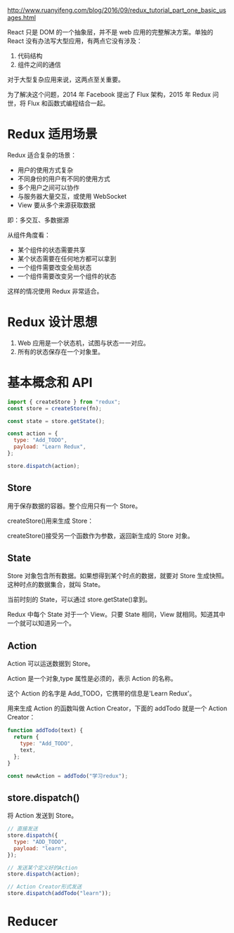 http://www.ruanyifeng.com/blog/2016/09/redux_tutorial_part_one_basic_usages.html

React 只是 DOM 的一个抽象层，并不是 web 应用的完整解决方案。单独的 React 没有办法写大型应用，有两点它没有涉及：

1. 代码结构
2. 组件之间的通信

对于大型复杂应用来说，这两点至关重要。

为了解决这个问题，2014 年 Facebook 提出了 Flux 架构，2015 年 Redux 问世，将 Flux 和函数式编程结合一起。

# Redux 适用场景

Redux 适合复杂的场景：

- 用户的使用方式复杂
- 不同身份的用户有不同的使用方式
- 多个用户之间可以协作
- 与服务器大量交互，或使用 WebSocket
- View 要从多个来源获取数据

即：多交互、多数据源

从组件角度看：

- 某个组件的状态需要共享
- 某个状态需要在任何地方都可以拿到
- 一个组件需要改变全局状态
- 一个组件需要改变另一个组件的状态

这样的情况使用 Redux 非常适合。

# Redux 设计思想

1. Web 应用是一个状态机，试图与状态一一对应。
2. 所有的状态保存在一个对象里。

# 基本概念和 API

```js
import { createStore } from "redux";
const store = createStore(fn);

const state = store.getState();

const action = {
  type: "Add_TODO",
  payload: "Learn Redux",
};

store.dispatch(action);
```

## Store

用于保存数据的容器。整个应用只有一个 Store。

createStore()用来生成 Store：

createStore()接受另一个函数作为参数，返回新生成的 Store 对象。

## State

Store 对象包含所有数据。如果想得到某个时点的数据，就要对 Store 生成快照。这种时点的数据集合，就叫 State。

当前时刻的 State，可以通过 store.getState()拿到。

Redux 中每个 State 对于一个 View。只要 State 相同，View 就相同。知道其中一个就可以知道另一个。

## Action

Action 可以运送数据到 Store。

Action 是一个对象,type 属性是必须的，表示 Action 的名称。

这个 Action 的名字是 Add_TODO，它携带的信息是'Learn Redux'。

用来生成 Action 的函数叫做 Action Creator，下面的 addTodo 就是一个 Action Creator：

```js
function addTodo(text) {
  return {
    type: "Add_TODO",
    text,
  };
}

const newAction = addTodo("学习redux");
```

## store.dispatch()

将 Action 发送到 Store。

```js
// 直接发送
store.dispatch({
  type: "ADD_TODO",
  payload: "learn",
});

// 发送某个定义好的Action
store.dispatch(action);

// Action Creator形式发送
store.dispatch(addTodo("learn"));
```

# Reducer
